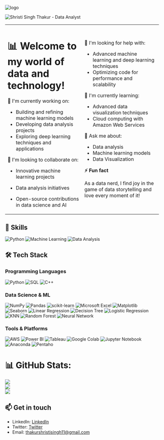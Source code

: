 ![logo](https://i.pinimg.com/564x/a0/e6/d3/a0e6d34297c51272111896a1f4d2becb.jpg)

![Shristi Singh Thakur - Data Analyst](https://img.shields.io/badge/Shristi%20Singh%20Thakur-Data%20Analyst-blue?style=for-the-badge&logo=data:image/png;base64,...)
<table>
  <tr>
    <td width="50%">

# 📊 Welcome to my world of data and technology!

🚀 I'm currently working on:
- Building and refining machine learning models
- Developing data analysis projects
- Exploring deep learning techniques and applications

🤝 I'm looking to collaborate on:
- Innovative machine learning projects
- Data analysis initiatives
- Open-source contributions in data science and AI

    </td>
    <td width="50%">

👐 I'm looking for help with:
- Advanced machine learning and deep learning techniques
- Optimizing code for performance and scalability

🌱 I'm currently learning:
- Advanced data visualization techniques
- Cloud computing with Amazon Web Services

💬 Ask me about:
- Data analysis
- Machine learning models
- Data Visualization

**⚡ Fun fact**

As a data nerd, I find joy in the game of data storytelling and love every moment of it!

  </tr>
</table>

## 💼 Skills

![Python](https://img.shields.io/badge/Python-★★★★☆-lightgrey?style=for-the-badge&logo=python&logoColor=white&color=3776AB)
![Machine Learning](https://img.shields.io/badge/Machine%20Learning-★★★★☆-lightgrey?style=for-the-badge&logo=tensorflow&logoColor=white&color=FF6F00)
![Data Analysis](https://img.shields.io/badge/Data%20Analysis-★★★★★-lightgrey?style=for-the-badge&logo=tableau&logoColor=white&color=E97627)

## 🛠️ Tech Stack

### Programming Languages
![Python](https://img.shields.io/badge/Python-3670A0?style=flat&logo=python&logoColor=ffdd54)
![SQL](https://img.shields.io/badge/SQL-4479A1?style=flat&logo=mysql&logoColor=white)
![C++](https://img.shields.io/badge/C++-00599C?style=flat&logo=c%2B%2B&logoColor=white)

### Data Science & ML
![NumPy](https://img.shields.io/badge/NumPy-013243?style=flat&logo=numpy&logoColor=white)
![Pandas](https://img.shields.io/badge/Pandas-150458?style=flat&logo=pandas&logoColor=white)
![scikit-learn](https://img.shields.io/badge/scikit--learn-F7931E?style=flat&logo=scikit-learn&logoColor=white)
![Microsoft Excel](https://img.shields.io/badge/Microsoft%20Excel-217346?style=flat&logo=microsoft-excel&logoColor=white)
![Matplotlib](https://img.shields.io/badge/Matplotlib-11557c?style=flat&logo=python&logoColor=white)
![Seaborn](https://img.shields.io/badge/Seaborn-3776AB?style=flat&logo=python&logoColor=white)
![Linear Regression](https://img.shields.io/badge/Linear%20Regression-FF6F00?style=flat&logo=tensorflow&logoColor=white)
![Decision Tree](https://img.shields.io/badge/Decision%20Tree-FF6F00?style=flat&logo=tensorflow&logoColor=white)
![Logistic Regression](https://img.shields.io/badge/Logistic%20Regression-FF6F00?style=flat&logo=tensorflow&logoColor=white)
![KNN](https://img.shields.io/badge/KNN-FF6F00?style=flat&logo=tensorflow&logoColor=white)
![Random Forest](https://img.shields.io/badge/Random%20Forest-FF6F00?style=flat&logo=tensorflow&logoColor=white)
![Neural Network](https://img.shields.io/badge/Neural%20Network-FF6F00?style=flat&logo=tensorflow&logoColor=white)

### Tools & Platforms
![AWS](https://img.shields.io/badge/AWS-FF9900?style=flat&logo=amazon-aws&logoColor=white)
![Power BI](https://img.shields.io/badge/Power%20BI-F2C811?style=flat&logo=powerbi&logoColor=black)
![Tableau](https://img.shields.io/badge/Tableau-E97627?style=flat&logo=Tableau&logoColor=white)
![Google Colab](https://img.shields.io/badge/Google%20Colab-F9AB00?style=flat&logo=google-colab&logoColor=white)
![Jupyter Notebook](https://img.shields.io/badge/Jupyter-F37626?style=flat&logo=jupyter&logoColor=white)
![Anaconda](https://img.shields.io/badge/Anaconda-44A833?style=flat&logo=anaconda&logoColor=white)
![Pentaho](https://img.shields.io/badge/Pentaho-0E3D59?style=flat&logo=pentaho&logoColor=white)

# 📊 GitHub Stats:
![](https://github-readme-stats.vercel.app/api?username=th-shristi&theme=city_lights&hide_border=false&include_all_commits=true&count_private=false)<br/>
![](https://github-readme-streak-stats.herokuapp.com/?user=th-shristi&theme=city_lights&hide_border=false)<br/>
![](https://github-readme-stats.vercel.app/api/top-langs/?username=th-shristi&theme=city_lights&hide_border=false&include_all_commits=true&count_private=false&layout=compact)

## 📫 Get in touch
- LinkedIn: [LinkedIn](https://www.linkedin.com/in/shristi-singh-thakur-aa8149239/)
- Twitter: [Twitter](https://x.com/___shristisingh)
- Email: thakurshristisingh11@gmail.com
